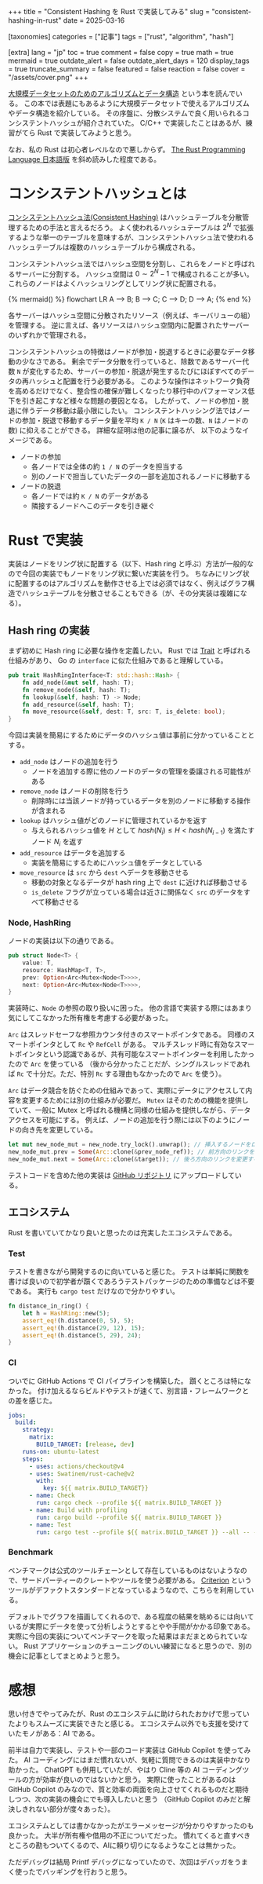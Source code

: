 +++
title = "Consistent Hashing を Rust で実装してみる"
slug = "consistent-hashing-in-rust"
date = 2025-03-16

[taxonomies]
categories = ["記事"]
tags = ["rust", "algorithm", "hash"]

[extra]
lang = "jp"
toc = true
comment = false
copy = true
math = true
mermaid = true
outdate_alert = false
outdate_alert_days = 120
display_tags = true
truncate_summary = false
featured = false
reaction = false
cover = "/assets/cover.png"
+++

[大規模データセットのためのアルゴリズムとデータ構造](https://book.mynavi.jp/ec/products/detail/id=143918) という本を読んでいる。
この本では表題にもあるように大規模データセットで使えるアルゴリズムやデータ構造を紹介している。
その序盤に、分散システムで良く用いられるコンシステントハッシュが紹介されていた。
C/C++ で実装したことはあるが、練習がてら Rust で実装してみようと思う。

なお、私の Rust は初心者レベルなので悪しからず。
[The Rust Programming Language 日本語版](https://doc.rust-jp.rs/book-ja/) を斜め読みした程度である。

# コンシステントハッシュとは

[コンシステントハッシュ法(Consistent Hashing)](https://en.wikipedia.org/wiki/Consistent_hashing) はハッシュテーブルを分散管理するための手法と言えるだろう。
よく使われるハッシュテーブルは $2^N$ で拡張するような単一のテーブルを意味するが、コンシステントハッシュ法で使われるハッシュテーブルは複数のハッシュテーブルから構成される。

コンシステントハッシュ法ではハッシュ空間を分割し、これらをノードと呼ばれるサーバーに分割する。
ハッシュ空間は $0 \sim 2^N - 1$ で構成されることが多い。
これらのノードはよくハッシュリングとしてリング状に配置される。


{% mermaid() %}
flowchart LR
    A --> B;
    B --> C;
    C --> D;
    D --> A;
{% end %}

各サーバーはハッシュ空間に分散されたリソース（例えば、キーバリューの組）を管理する。
逆に言えば、各リソースはハッシュ空間内に配置されたサーバーのいずれかで管理される。

コンシステントハッシュの特徴はノードが参加・脱退するときに必要なデータ移動の少なさである。
剰余でデータ分散を行っていると、除数であるサーバー代数 `N` が変化するため、サーバーの参加・脱退が発生するたびにほぼすべてのデータの再ハッシュと配置を行う必要がある。
このような操作はネットワーク負荷を高めるだけでなく、整合性の確保が難しくなったり移行中のパフォーマンス低下を引き起こすなど様々な問題の要因となる。
したがって、ノードの参加・脱退に伴うデータ移動は最小限にしたい。
コンシステントハッシング法ではノードの参加・脱退で移動するデータ量を平均 `K / N` (`K` はキーの数、`N` はノードの数) に抑えることができる。
詳細な証明は他の記事に譲るが、 以下のようなイメージである。
- ノードの参加
    - 各ノードでは全体の約 `1 / N` のデータを担当する
    - 別のノードで担当していたデータの一部を追加されるノードに移動する
- ノードの脱退
    - 各ノードでは約 `K / N` のデータがある
    - 隣接するノードへこのデータを引き継ぐ

# Rust で実装

実装はノードをリング状に配置する（以下、Hash ring と呼ぶ）方法が一般的なので今回の実装でもノードをリング状に繋いだ実装を行う。
ちなみにリング状に配置するのはアルゴリズムを動作させる上では必須ではなく、例えばグラフ構造でハッシュテーブルを分散させることもできる（が、その分実装は複雑になる）。

## Hash ring の実装

まず初めに Hash ring に必要な操作を定義したい。
Rust では [Trait](https://doc.rust-jp.rs/book-ja/ch10-02-traits.html) と呼ばれる仕組みがあり、 Go の `interface` に似た仕組みであると理解している。

```rust
pub trait HashRingInterface<T: std::hash::Hash> {
    fn add_node(&mut self, hash: T);
    fn remove_node(&self, hash: T);
    fn lookup(&self, hash: T) -> Node;
    fn add_resource(&self, hash: T);
    fn move_resource(&self, dest: T, src: T, is_delete: bool);
}
```

今回は実装を簡易にするためにデータのハッシュ値は事前に分かっていることとする。
- `add_node` はノードの追加を行う
    - ノードを追加する際に他のノードのデータの管理を委譲される可能性がある
- `remove_node` はノードの削除を行う
    - 削除時には当該ノードが持っているデータを別のノードに移動する操作が含まれる
- `lookup` はハッシュ値がどのノードに管理されているかを返す
    - 与えられるハッシュ値を $H$ として $hash(N_{i}) \le H < hash(N_{i-1})$ を満たすノード $N_{i}$ を返す
- `add_resource` はデータを追加する
    - 実装を簡易にするためにハッシュ値をデータとしている
- `move_resource` は `src` から `dest` へデータを移動させる
    - 移動の対象となるデータが hash ring 上で `dest` に近ければ移動させる
    - `is_delete` フラグが立っている場合は近さに関係なく `src` のデータをすべて移動させる

### Node, HashRing

ノードの実装は以下の通りである。

```rust
pub struct Node<T> {
    value: T,
    resource: HashMap<T, T>,
    prev: Option<Arc<Mutex<Node<T>>>>,
    next: Option<Arc<Mutex<Node<T>>>>,
}
```

実装時に、`Node` の参照の取り扱いに困った。
他の言語で実装する際にはあまり気にしてこなかった所有権を考慮する必要があった。

`Arc` はスレッドセーフな参照カウンタ付きのスマートポインタである。
同様のスマートポインタとして `Rc` や `RefCell` がある。
マルチスレッド時に有効なスマートポインタという認識であるが、共有可能なスマートポインターを利用したかったので `Arc` を使っている
（後から分かったことだが、シングルスレッドであれば `Rc` で十分だ。ただ、特別 `Rc` する理由もなかったので `Arc` を使う）。

`Arc` はデータ競合を防ぐための仕組みであって、実際にデータにアクセスして内容を変更するためには別の仕組みが必要だ。
`Mutex` はそのための機能を提供していて、一般に Mutex と呼ばれる機構と同様の仕組みを提供しながら、データアクセスを可能にする。
例えば、ノードの追加を行う際には以下のようにノードの向き先を変更している。

```rust
let mut new_node_mut = new_node.try_lock().unwrap(); // 挿入するノードをロック、データ操作が可能になる
new_node_mut.prev = Some(Arc::clone(&prev_node_ref)); // 前方向のリンクを変更する
new_node_mut.next = Some(Arc::clone(&target)); // 後ろ方向のリンクを変更する
```

テストコードを含めた他の実装は [GitHub リポジトリ](https://github.com/donkomura/hash_bench/blob/main/src/hash_ring.rs) にアップロードしている。

## エコシステム

Rust を書いていてかなり良いと思ったのは充実したエコシステムである。

### Test

テストを書きながら開発するのに向いていると感じた。
テストは単純に関数を書けば良いので初学者が躓くであろうテストパッケージのための準備などは不要である。
実行も `cargo test` だけなので分かりやすい。

```rust
fn distance_in_ring() {
    let h = HashRing::new(5);
    assert_eq!(h.distance(0, 5), 5);
    assert_eq!(h.distance(29, 12), 15);
    assert_eq!(h.distance(5, 29), 24);
}
```

### CI

ついでに GitHub Actions で CI パイプラインを構築した。
躓くところは特になかった。
付け加えるならビルドやテストが速くて、別言語・フレームワークとの差を感じた。

```yaml
jobs:
  build:
    strategy:
      matrix:
        BUILD_TARGET: [release, dev]
    runs-on: ubuntu-latest
    steps:
      - uses: actions/checkout@v4
      - uses: Swatinem/rust-cache@v2
        with:
          key: ${{ matrix.BUILD_TARGET}}
      - name: Check
        run: cargo check --profile ${{ matrix.BUILD_TARGET }}
      - name: Build with profiling
        run: cargo build --profile ${{ matrix.BUILD_TARGET }}
      - name: Test
        run: cargo test --profile ${{ matrix.BUILD_TARGET }} --all -- --nocapture
```

### Benchmark

ベンチマークは公式のツールチェーンとして存在しているものはないようなので、サードパーティーのクレートやツールを使う必要がある。
[Criterion](https://github.com/bheisler/criterion.rs) というツールがデファクトスタンダードとなっているようなので、こちらを利用している。

デフォルトでグラフを描画してくれるので、ある程度の結果を眺めるには向いているが実際にデータを使って分析しようとするとやや手間がかかる印象である。
実際に今回の実装についてベンチマークを取った結果はまだまとめられていない。
Rust アプリケーションのチューニングのいい練習になると思うので、別の機会に記事としてまとめようと思う。

# 感想

思い付きでやってみたが、Rust のエコシステムに助けられたおかげで思っていたよりもスムーズに実装できたと感じる。
エコシステム以外でも支援を受けていたモノがある：AI である。

前半は自力で実装し、テストや一部のコード実装は GitHub Copilot を使ってみた。
AI コーディングにはまだ慣れないが、気軽に質問できるのは実装中かなり助かった。
ChatGPT も併用していたが、やはり Cline 等の AI コーディングツールの方が効率が良いのではないかと思う。
実際に使ったことがあるのは GitHub Copilot のみなので、質と効率の両面を向上させてくれるものだと期待しつつ、次の実装の機会にでも導入したいと思う
（GitHub Copilot のみだと解決しきれない部分が度々あった）。

エコシステムとしては書かなかったがエラーメッセージが分かりやすかったのも良かった。
大半が所有権や借用の不正についてだった。
慣れてくると直すべきところの勘もついてくるので、AIに頼り切りになるようなことは無かった。

ただデバッグは結局 Printf デバッグになっていたので、次回はデバッガをうまく使ったでバッギングを行おうと思う。